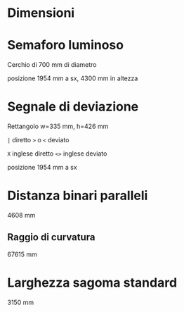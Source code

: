 # Dimensioni
 
# Semaforo luminoso

Cerchio di 700 mm di diametro

posizione 1954 mm a sx, 4300 mm in altezza

# Segnale di deviazione

Rettangolo w=335 mm, h=426 mm

`|` diretto
`>` o `<` deviato

`X` inglese diretto
`<>` inglese deviato

posizione 1954 mm a sx

# Distanza binari paralleli

4608 mm

## Raggio di curvatura

67615 mm

# Larghezza sagoma standard

3150 mm

